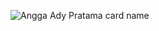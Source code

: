 ![Angga Ady Pratama card name](https://cardivo.vercel.app/api?name=Angga%20Ady%20Pratama&description=A%20passionate%20frontend%20developer.still%20learn%20backend,%20mobile%20or%20VR/AR/XR&image=https://avatars.githubusercontent.com/u/46337871?v=4&backgroundColor=%23222C35&instagram=anggaadypratama&linkedin=anggaadypratama&github=anggaadypratama&pattern=topography&colorPattern=%2347597E&fontColor=%23ddd&iconColor=%23fff&opacity=0.3)
